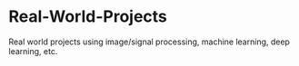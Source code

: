 # Real-World-Projects
Real world projects using image/signal processing, machine learning, deep learning, etc.
